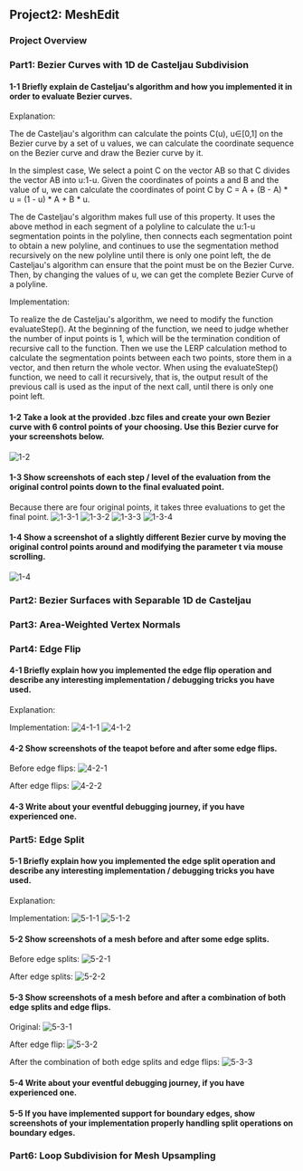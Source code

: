 ## Project2: MeshEdit

<!-- You can use the [editor on GitHub](https://github.com/ZJUHSY/cs284a_hw2_webpage/edit/main/README.md) to maintain and preview the content for your website in Markdown files.

Whenever you commit to this repository, GitHub Pages will run [Jekyll](https://jekyllrb.com/) to rebuild the pages in your site, from the content in your Markdown files. -->

### Project Overview

### Part1: Bezier Curves with 1D de Casteljau Subdivision
#### 1-1 Briefly explain de Casteljau's algorithm and how you implemented it in order to evaluate Bezier curves.
Explanation:  

The de Casteljau's algorithm can calculate the points C(u), u∈[0,1] on the Bezier curve by a set of u values, we can calculate the coordinate sequence on the Bezier curve and draw the Bezier curve by it.  

In the simplest case, We select a point C on the vector AB so that C divides the vector AB into u:1-u. Given the coordinates of points a and B and the value of u, we can calculate the coordinates of point C by C = A + (B - A) * u = (1 - u) * A + B * u.  

The de Casteljau's algorithm makes full use of this property. It uses the above method in each segment of a polyline to calculate the u:1-u segmentation points in the polyline, then connects each segmentation point to obtain a new polyline, and continues to use the segmentation method recursively on the new polyline until there is only one point left, the de Casteljau's algorithm can ensure that the point must be on the Bezier Curve. Then, by changing the values of u, we can get the complete Bezier Curve of a polyline.

Implementation:

To realize the de Casteljau's algorithm, we need to modify the function evaluateStep(). At the beginning of the function, we need to judge whether the number of input points is 1, which will be the termination condition of recursive call to the function. Then we use the LERP calculation method to calculate the segmentation points between each two points, store them in a vector, and then return the whole vector. When using the evaluateStep() function, we need to call it recursively, that is, the output result of the previous call is used as the input of the next call, until there is only one point left.

#### 1-2 Take a look at the provided .bzc files and create your own Bezier curve with 6 control points of your choosing. Use this Bezier curve for your screenshots below.

![1-2](/pic/1-2.png)
#### 1-3 Show screenshots of each step / level of the evaluation from the original control points down to the final evaluated point.
Because there are four original points, it takes three evaluations to get the final point.
![1-3-1](/pic/1-3-1.png)
![1-3-2](/pic/1-3-2.png)
![1-3-3](/pic/1-3-3.png)
![1-3-4](/pic/1-3-4.png)
#### 1-4 Show a screenshot of a slightly different Bezier curve by moving the original control points around and modifying the parameter t via mouse scrolling.
![1-4](/pic/1-4.png)
### Part2: Bezier Surfaces with Separable 1D de Casteljau

### Part3: Area-Weighted Vertex Normals

### Part4: Edge Flip
#### 4-1 Briefly explain how you implemented the edge flip operation and describe any interesting implementation / debugging tricks you have used.
Explanation:

Implementation:
![4-1-1](/pic/4-1-1.png)
![4-1-2](/pic/4-1-2.png)
#### 4-2 Show screenshots of the teapot before and after some edge flips.
Before edge flips:
![4-2-1](/pic/4-2-1.png)

After edge flips:
![4-2-2](/pic/4-2-2.png)

#### 4-3 Write about your eventful debugging journey, if you have experienced one.

### Part5: Edge Split
#### 5-1 Briefly explain how you implemented the edge split operation and describe any interesting implementation / debugging tricks you have used.
Explanation:

Implementation:
![5-1-1](/pic/5-1-1.png)
![5-1-2](/pic/5-1-2.png)
#### 5-2 Show screenshots of a mesh before and after some edge splits.
Before edge splits:
![5-2-1](/pic/5-2-1.png)

After edge splits:
![5-2-2](/pic/5-2-2.png)



#### 5-3 Show screenshots of a mesh before and after a combination of both edge splits and edge flips.
Original:
![5-3-1](/pic/5-3-1.png)

After edge flip:
![5-3-2](/pic/5-3-2.png)

After the combination of both edge splits and edge flips:
![5-3-3](/pic/5-3-3.png)
#### 5-4 Write about your eventful debugging journey, if you have experienced one.

#### 5-5 If you have implemented support for boundary edges, show screenshots of your implementation properly handling split operations on boundary edges.

### Part6: Loop Subdivision for Mesh Upsampling

<!-- Markdown is a lightweight and easy-to-use syntax for styling your writing. It includes conventions for

```markdown
Syntax highlighted code block

# Header 1
## Header 2
### Header 3

- Bulleted
- List

1. Numbered
2. List

**Bold** and _Italic_ and `Code` text

[Link](url) and ![Image](src)
```

For more details see [Basic writing and formatting syntax](https://docs.github.com/en/github/writing-on-github/getting-started-with-writing-and-formatting-on-github/basic-writing-and-formatting-syntax).

### Jekyll Themes

Your Pages site will use the layout and styles from the Jekyll theme you have selected in your [repository settings](https://github.com/ZJUHSY/cs284a_hw2_webpage/settings/pages). The name of this theme is saved in the Jekyll `_config.yml` configuration file.

### Support or Contact

Having trouble with Pages? Check out our [documentation](https://docs.github.com/categories/github-pages-basics/) or [contact support](https://support.github.com/contact) and we’ll help you sort it out.
 -->

